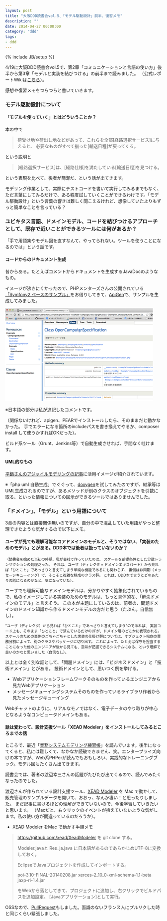 ```yaml
---
layout: post
title: "大阪DDD読書会vol.5、「モデル駆動設計」前半、復習メモ"
description: ""
date: 2014-04-27 00:00:00
category: "ddd"
tags:
- ddd
---
```

{% include JB/setup %}

4/19に大阪DDD読書会vol.5で、第2章「コミュニケーションと言語の使い方」後半から第3章「モデルと実装を結びつける」の前半まで読みました。
（公式レポートWikiは[こちら](https://github.com/dddosaka/reading_ddd_report/wiki/vol5_20140419)）。

感想や復習メモをつらつらと書いていきます。

### モデル駆動設計について

#### 「モデルを使っていく」とはどういうことか？

本の中で


> 荷受け地や荷出し地などがあって、これらを全部[経路選択サービス]に与えると、
> 必要なものがすべて揃った[輸送日程]が戻ってくる。


という説明と

> [経路選択サービス]は、[経路仕様]を満たしている[輸送日程]を見つける。

という表現を比べて、後者が簡潔だ、という話が出てきます。

モデリング作業として、実際にテストコードを書いて実行してみるまでもなく、ただ言葉にしてみるだけで、ある程度試していくことができるわけです。「モデル駆動設計」という言葉の響きは難しく聞こえるけれど、想像していたよりもずっと簡単なことを言っている？

### ユビキタス言語、ドメインモデル、コードを結びつけるアプローチとして、既存で近いことができるツールには何があるか？

「手で用語集やモデル図を直すなんて、やってられない。ツールを使うことになるのでは」という話です。

#### コードからのドキュメント生成

昔からある。たとえばコメントからドキュメントを生成するJavaDocのようなもの。

イメージが沸きにくかったので、PHPメンターズさんの公開されている
<a href="http://phpmentors.jp/post/54317035667/symfony2-ddd-specification-sample" target="_blank">「Symfony2 ベースのサンプル」</a>をお借りしてきて、<a href="http://apigen.org/" target="_blank">ApiGen</a>で、サンプルを生成してみました。

<img src="/assets/images/201404/apigen_sample.png" />

※日本語の部分は私が追記したコメントです。

（関係ないけれど、apigen、PEARでインストールしたら、そのままだと動かなかった。
手でエラーになる箇所のincludeパスを書き換えてやるか、composer install して使うかすればOKだった）。

ビルド系ツール（Grunt、Jenkins等）で自動生成させれば、手間なく吐けます。

#### UML的なもの

<a href="http://www.infoq.com/jp/articles/kenji-modeling-agile" target="_blank">平鍋さんのアジャイルモデリングの記事</a>に活用イメージが紹介されています。

※「php uml 自動生成」でぐぐって、<a href="http://www.stack.nl/~dimitri/doxygen" target="_blank">doxygen</a>を試してみたのですが、継承等はUML生成されるのですが、あるメソッドが別のクラスのオブジェクトを引数に取る、といった情報についての図示ができるツールではありませんでした。


### 「ドメイン」、「モデル」という用語について

3章の内容とは直接関係無いのですが、自分の中で混乱していた用語がやっと整理できたような気がするので以下にメモ。

#### ユーザが見ても理解可能なコアドメインのモデルと、そうではない、「実装のためのモデル」とがある。DDD本では後者は扱っていないのか？


<small>
（読書会を始めた当初の時期、私が会社で作っていたのは、
スケールを前提条件とした分散トランザクションの処理だった。
それは、ユーザ（ディレクタ = ドメインエキスパート）から見れば「ひとこと」であっさりと言えてしまう単純な機能であるにも関わらず、
裏側は非同期（メッセージキューイング）で、そこそこ複雑な構成のクラス群。
これは、DDD本で言うとどのあたりの話になるのかなと、気になっていた）。
</small>

ユーザでも理解可能なドメインモデルは、分かりやすく抽象化されているもので、私のイメージしている実装のためのモデルは、もっと具体的な、「解決ドメインのモデル」と言えそう。
この本が主題にしているのは、前者の、問題ドメインのドメイン知識から作るドメインモデルの方だと思う（たぶん。自信無し）。

<small>
"ユーザ（ディレクタ）から見れば「ひとこと」であっさりと言えてしまう"のであれば、
実装コード上も、そのまま「ひとこと」で済んでいるだけのI/Fが、ドメイン層のどこかに表現される。
スケールのための裏側のごちゃごちゃとした実装の仕掛け群については、オブジェクト指向の責務分割によって、別のクラスやパッケージに切り出す。
これによって、たとえば保守を担当することになった他のエンジニアが後から見ても、意味が把握できるシステムになる、という理解で良いのかなと思いました（自信なし）。
</small>

以上とは全く別な話として、「問題ドメイン」には、「ビジネスドメイン」と「技術ドメイン」とがある。
技術ドメインとして、思いつく例を挙げる。

- Webアプリケーションフレームワークそのものを作っているエンジニアから見たWebアプリケーション
- メッセージキューイングシステムそのものを作っているライブラリ作者から見たメッセージキューイング

Webチャットのように、リアルなモノではなく、電子データのやり取りが中心となるようなコンピュータドメインもある。


#### 話は変わって、設計支援ツール「XEAD Modeler」をインストールしてみるところまでの話

ところで、最近「<a href="http://www.amazon.co.jp/%E6%A5%AD%E5%8B%99%E3%82%B7%E3%82%B9%E3%83%86%E3%83%A0%E3%83%A2%E3%83%87%E3%83%AA%E3%83%B3%E3%82%B0%E7%B7%B4%E7%BF%92%E5%B8%B3-%E6%A5%AD%E5%8B%99%E3%82%B7%E3%82%B9%E3%83%86%E3%83%A0%E3%82%92%E5%8A%B9%E6%9E%9C%E7%9A%84%E3%81%AB%E8%A8%AD%E8%A8%88%E3%81%99%E3%82%8B%E3%81%9F%E3%82%81%E3%81%AE%E7%B2%BE%E9%81%B845%E9%A1%8C-%E6%B8%A1%E8%BE%BA-%E5%B9%B8%E4%B8%89/dp/4822282856" target="_blank">業務システムモデリング練習帳</a>」を読んでいます。後半になってくると、私には難しくて、なかなか読破できません、笑。エンタープライズ向けの本ですが、Web系PHPerが読んでもおもしろい、実践的なトレーニングブック。モデル図もたくさん出てきます。

読書会では、著者の渡辺幸三さんの話題がたびたび出てくるので、読んでみたくなったのでした。

渡辺さんが作られている設計支援ツール、<a href="http://homepage2.nifty.com/dbc/products.html" target="_blank">XEAD Modeler</a> を Mac で動かして、販売管理のサンプルデータを開いて、おおっ、なんか凄い！と思ったりしました。
まだ記事に書けるほどの理解ができていないので、今後学習していきたいと思います。
（Macだと、右クリックのイベントが拾えていないような気がします。私の使い方が間違っているのだろうか）。

- XEAD Modeler をMac で動かす手順メモ

> https://github.com/xead/XeadModeler
> を git clone する。
> 
> Modeler.javaと
> Res_ja.java
> に日本語があるのであらかじめUTF-8に変換しておく。
> 
> EclipseでJavaプロジェクトを作成してインポートする。
> 
> poi-3.10-FINAL-20140208.jar
> xerces-2_10_0-xml-schema-1.1-beta
> jaxp-ri-1.4.jar
> 
> をWebから落としてきて、プロジェクトに追加し、右クリックでビルドパスを追加設定。
> [Javaアプリケーション]として実行。


OSSなので、<a href="https://github.com/xead/XeadModeler/pull/1" target="_blank">PullRequest</a>もしました。面識のないフランス人にプルリクした時と同じくらい緊張しました。
